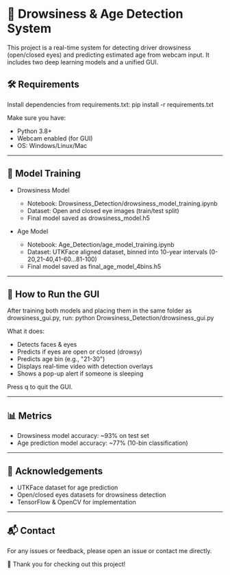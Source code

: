 # 🚦 Drowsiness & Age Detection System

This project is a real-time system for detecting driver drowsiness (open/closed eyes) and predicting estimated age from webcam input. It includes two deep learning models and a unified GUI.


## 🛠 Requirements

Install dependencies from requirements.txt:
pip install -r requirements.txt

Make sure you have:
- Python 3.8+
- Webcam enabled (for GUI)
- OS: Windows/Linux/Mac

---

## 📝 Model Training

- Drowsiness Model
  - Notebook: Drowsiness_Detection/drowsiness_model_training.ipynb
  - Dataset: Open and closed eye images (train/test split)
  - Final model saved as drowsiness_model.h5

- Age Model
  - Notebook: Age_Detection/age_model_training.ipynb
  - Dataset: UTKFace aligned dataset, binned into 10-year intervals (0-20,21-40,41-60...81-100)
  - Final model saved as final_age_model_4bins.h5

---

## 🚨 How to Run the GUI

After training both models and placing them in the same folder as drowsiness_gui.py, run:
python Drowsiness_Detection/drowsiness_gui.py

What it does:
- Detects faces & eyes
- Predicts if eyes are open or closed (drowsy)
- Predicts age bin (e.g., "21-30")
- Displays real-time video with detection overlays
- Shows a pop-up alert if someone is sleeping

Press q to quit the GUI.

---

## 📊 Metrics

- Drowsiness model accuracy: ~93% on test set
- Age prediction model accuracy: ~77% (10-bin classification)

---

## 📢 Acknowledgements

- UTKFace dataset for age prediction
- Open/closed eyes datasets for drowsiness detection
- TensorFlow & OpenCV for implementation

---

## 📬 Contact

For any issues or feedback, please open an issue or contact me directly.

🚀 Thank you for checking out this project!
